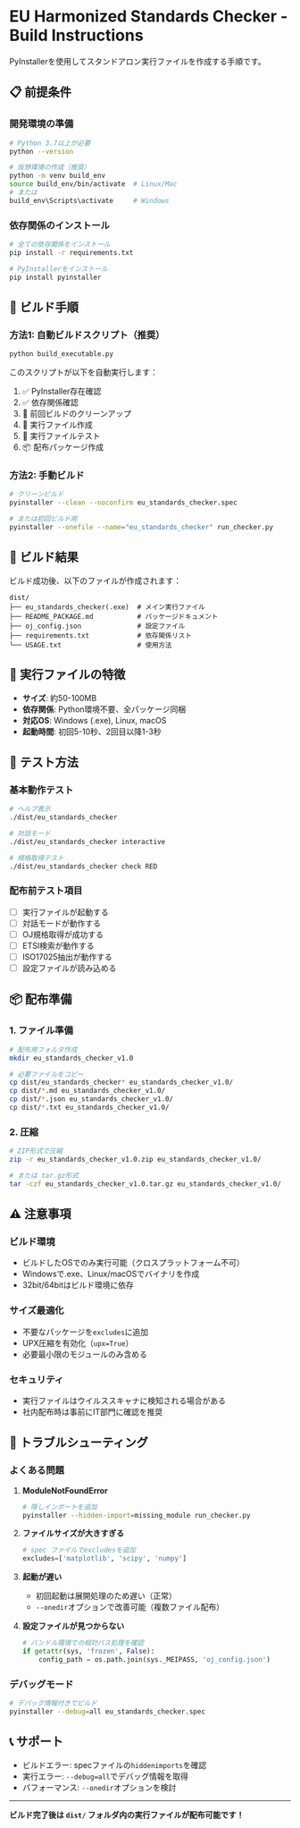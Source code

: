 # EU Harmonized Standards Checker - Build Instructions

PyInstallerを使用してスタンドアロン実行ファイルを作成する手順です。

## 📋 前提条件

### 開発環境の準備
```bash
# Python 3.7以上が必要
python --version

# 仮想環境の作成（推奨）
python -m venv build_env
source build_env/bin/activate  # Linux/Mac
# または
build_env\Scripts\activate     # Windows
```

### 依存関係のインストール
```bash
# 全ての依存関係をインストール
pip install -r requirements.txt

# PyInstallerをインストール
pip install pyinstaller
```

## 🔨 ビルド手順

### 方法1: 自動ビルドスクリプト（推奨）
```bash
python build_executable.py
```

このスクリプトが以下を自動実行します：
1. ✅ PyInstaller存在確認
2. ✅ 依存関係確認
3. 🧹 前回ビルドのクリーンアップ
4. 🔨 実行ファイル作成
5. 🧪 実行ファイルテスト
6. 📦 配布パッケージ作成

### 方法2: 手動ビルド
```bash
# クリーンビルド
pyinstaller --clean --noconfirm eu_standards_checker.spec

# または初回ビルド用
pyinstaller --onefile --name="eu_standards_checker" run_checker.py
```

## 📂 ビルド結果

ビルド成功後、以下のファイルが作成されます：

```
dist/
├── eu_standards_checker(.exe)  # メイン実行ファイル
├── README_PACKAGE.md           # パッケージドキュメント
├── oj_config.json              # 設定ファイル
├── requirements.txt            # 依存関係リスト
└── USAGE.txt                   # 使用方法
```

## 🎯 実行ファイルの特徴

- **サイズ**: 約50-100MB
- **依存関係**: Python環境不要、全パッケージ同梱
- **対応OS**: Windows (.exe), Linux, macOS
- **起動時間**: 初回5-10秒、2回目以降1-3秒

## 🧪 テスト方法

### 基本動作テスト
```bash
# ヘルプ表示
./dist/eu_standards_checker

# 対話モード
./dist/eu_standards_checker interactive

# 規格取得テスト  
./dist/eu_standards_checker check RED
```

### 配布前テスト項目
- [ ] 実行ファイルが起動する
- [ ] 対話モードが動作する
- [ ] OJ規格取得が成功する
- [ ] ETSI検索が動作する
- [ ] ISO17025抽出が動作する
- [ ] 設定ファイルが読み込める

## 📦 配布準備

### 1. ファイル準備
```bash
# 配布用フォルダ作成
mkdir eu_standards_checker_v1.0

# 必要ファイルをコピー
cp dist/eu_standards_checker* eu_standards_checker_v1.0/
cp dist/*.md eu_standards_checker_v1.0/
cp dist/*.json eu_standards_checker_v1.0/
cp dist/*.txt eu_standards_checker_v1.0/
```

### 2. 圧縮
```bash
# ZIP形式で圧縮
zip -r eu_standards_checker_v1.0.zip eu_standards_checker_v1.0/

# または tar.gz形式
tar -czf eu_standards_checker_v1.0.tar.gz eu_standards_checker_v1.0/
```

## ⚠️ 注意事項

### ビルド環境
- ビルドしたOSでのみ実行可能（クロスプラットフォーム不可）
- Windowsで.exe、Linux/macOSでバイナリを作成
- 32bit/64bitはビルド環境に依存

### サイズ最適化
- 不要なパッケージを`excludes`に追加
- UPX圧縮を有効化（`upx=True`）
- 必要最小限のモジュールのみ含める

### セキュリティ
- 実行ファイルはウイルススキャナに検知される場合がある
- 社内配布時は事前にIT部門に確認を推奨

## 🐛 トラブルシューティング

### よくある問題

1. **ModuleNotFoundError**
   ```bash
   # 隠しインポートを追加
   pyinstaller --hidden-import=missing_module run_checker.py
   ```

2. **ファイルサイズが大きすぎる**
   ```python
   # spec ファイルでexcludesを追加
   excludes=['matplotlib', 'scipy', 'numpy']
   ```

3. **起動が遅い**
   - 初回起動は展開処理のため遅い（正常）
   - `--onedir`オプションで改善可能（複数ファイル配布）

4. **設定ファイルが見つからない**
   ```python
   # バンドル環境での相対パス処理を確認
   if getattr(sys, 'frozen', False):
       config_path = os.path.join(sys._MEIPASS, 'oj_config.json')
   ```

### デバッグモード
```bash
# デバッグ情報付きでビルド
pyinstaller --debug=all eu_standards_checker.spec
```

## 📞 サポート

- ビルドエラー: specファイルの`hiddenimports`を確認
- 実行エラー: `--debug=all`でデバッグ情報を取得
- パフォーマンス: `--onedir`オプションを検討

---
**ビルド完了後は `dist/` フォルダ内の実行ファイルが配布可能です！**